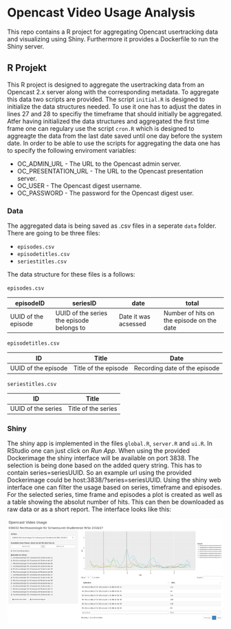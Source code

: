 # Opencast Video Usage Analysis

This repo contains a R project for aggregating Opencast usertracking data and visualizing using Shiny. Furthermore it provides a Dockerfile to run the Shiny server.

## R Projekt
This R project is designed to aggregate the usertracking data from an Opencast 2.x server along with the corresponding metadata. To aggregate this data two scripts are provided. The script `initial.R` is designed to initialize the data structures needed. To use it one has to adjust the dates in lines 27 and 28 to specifiy the timeframe that should initially be aggregated. Atfer having initialized the data structures and aggregated the first time frame one can regulary use the script `cron.R` which is designed to aggreagte the data from the last date saved until one day before the system date. In order to be able to use the scripts for aggregating the data one has to specify the following enviroment variables:

* OC_ADMIN_URL - The URL to the Opencast admin server.
* OC_PRESENTATION_URL - The URL to the Opencast presentation server.
* OC_USER - The Opencast digest username.
* OC_PASSWORD - The password for the Opencast digest user.

### Data
The aggregated data is being saved as .csv files in a seperate `data` folder. There are going to be three files:

* `episodes.csv`
* `episodetitles.csv`
* `seriestitles.csv`

The data structure for these files is a follows:

`episodes.csv`

| episodeID           | seriesID                                  | date                 | total                                     |
|---------------------|-------------------------------------------|----------------------|-------------------------------------------|
| UUID of the episode | UUID of the series the episode belongs to | Date it was acsessed | Number of hits on the episode on the date |

`episodetitles.csv`

| ID                  | Title                | Date                          |
|---------------------|----------------------|-------------------------------|
| UUID of the episode | Title of the episode | Recording date of the episode |

`seriestitles.csv`

| ID                 | Title               |
|--------------------|---------------------|
| UUID of the series | Title of the series |

### Shiny
The shiny app is implemented in the files `global.R`, `server.R` and `ui.R`. In RStudio one can just click on *Run App*. When using the provided Dockerimage the shiny interface will be available on port 3838. The selection is being done based on the added query string. This has to contain series=seriesUUID. So an example url using the provided Dockerimage could be host:3838/?series=seriesUUID. Using the shiny web interface one can filter the usage based on series, timeframe and episodes. For the selected series, time frame and episodes a plot is created as well as a table showing the absolut number of hits. This can then be downloaded as raw data or as a short report. The interface looks like this:

![Screenshot](screenshot.png)
